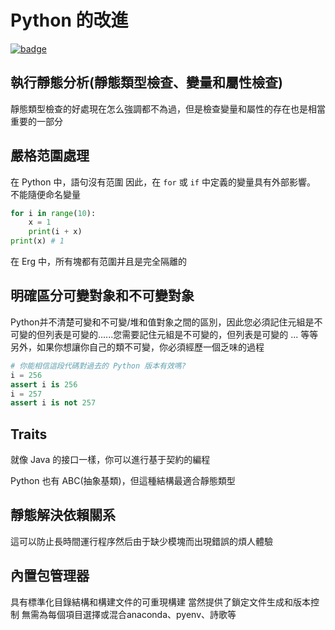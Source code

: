 # Python 的改進

[![badge](https://img.shields.io/endpoint.svg?url=https%3A%2F%2Fgezf7g7pd5.execute-api.ap-northeast-1.amazonaws.com%2Fdefault%2Fsource_up_to_date%3Fowner%3Derg-lang%26repos%3Derg%26ref%3Dmain%26path%3Ddoc/EN/improved_points.md%26commit_hash%3Deccd113c1512076c367fb87ea73406f91ff83ba7)](https://gezf7g7pd5.execute-api.ap-northeast-1.amazonaws.com/default/source_up_to_date?owner=erg-lang&repos=erg&ref=main&path=doc/EN/improved_points.md&commit_hash=eccd113c1512076c367fb87ea73406f91ff83ba7)

## 執行靜態分析(靜態類型檢查、變量和屬性檢查)

靜態類型檢查的好處現在怎么強調都不為過，但是檢查變量和屬性的存在也是相當重要的一部分

## 嚴格范圍處理

在 Python 中，語句沒有范圍
因此，在 `for` 或 `if` 中定義的變量具有外部影響。 不能隨便命名變量

```python
for i in range(10):
    x = 1
    print(i + x)
print(x) # 1
```

在 Erg 中，所有塊都有范圍并且是完全隔離的

## 明確區分可變對象和不可變對象

Python并不清楚可變和不可變/堆和值對象之間的區別，因此您必須記住元組是不可變的但列表是可變的......您需要記住元組是不可變的，但列表是可變的 ... 等等
另外，如果你想讓你自己的類不可變，你必須經歷一個乏味的過程

```python
# 你能相信這段代碼對過去的 Python 版本有效嗎?
i = 256
assert i is 256
i = 257
assert i is not 257
```

## Traits

就像 Java 的接口一樣，你可以進行基于契約的編程

Python 也有 ABC(抽象基類)，但這種結構最適合靜態類型

## 靜態解決依賴關系

這可以防止長時間運行程序然后由于缺少模塊而出現錯誤的煩人體驗

## 內置包管理器

具有標準化目錄結構和構建文件的可重現構建
當然提供了鎖定文件生成和版本控制
無需為每個項目選擇或混合anaconda、pyenv、詩歌等
